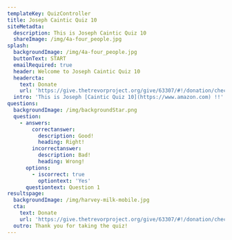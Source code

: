 ```yaml
---
templateKey: QuizController
title: Joseph Caintic Quiz 10
siteMetadta:
  description: This is Joseph Caintic Quiz 10
  shareImage: /img/4a-four_people.jpg
splash:
  backgroundImage: /img/4a-four_people.jpg
  buttonText: START
  emailRequired: true
  header: Welcome to Joseph Caintic Quiz 10
  headercta:
    text: Donate
    url: 'https://give.thetrevorproject.org/give/63307/#!/donation/checkout'
  intro: 'This is Joseph [Caintic Quiz 10](https://www.amazon.com) !!'
questions:
  backgroundImage: /img/backgroundStar.png
  question:
    - answers:
        correctanswer:
          description: Good!
          heading: Right!
        incorrectanswer:
          description: Bad!
          heading: Wrong!
      options:
        - iscorrect: true
          optiontext: 'Yes'
      questiontext: Question 1
resultspage:
  backgroundImage: /img/harvey-milk-mobile.jpg
  cta:
    text: Donate
    url: 'https://give.thetrevorproject.org/give/63307/#!/donation/checkout'
  outro: Thank you for taking the quiz!
---
```


